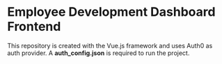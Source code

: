 # Employee Development Dashboard Frontend
This repository is created with the Vue.js framework and uses Auth0 as auth provider. A **auth_config.json** is required to run the project.